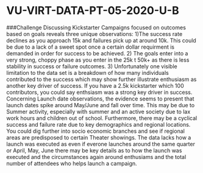 # VU-VIRT-DATA-PT-05-2020-U-B

###Challenge
Discussing Kickstarter Campaigns focused on outcomes based on goals reveals three unique observations: 1)The success rate  declines as you approach 15k and failures pick up at around 10k. This could be due to a lack of a sweet spot once a certain dollar requirment is demanded in order for success to be achieved. 2) The goals enter into a very strong, choppy phase as you enter in the 25k t 50k+ as there is less stability in success or failure outcomes. 3) Unfortunately one visible limitation to the data set is a breakdown of how many individuals contributed to the success which may show further illustrate enthusiasm as another key driver of success. If you have a 2.5k kickstarter which 100 contributors, you could say enthsiasm was a strong key driver in success.
Concerning Launch date observations, the evidence seems to present that launch dates spike around May/June and fall over time. This may be due to Summer activity, especially with summer and an active society due to lax work hours and children out of school. Furthermore, there may be a cyclical success and failure rate due to key demographics and regional locations. You could dig further into socio economic branches and see if regional areas are predisposed to certain Theater showings. The data lacks how a launch was executed as even if everone launches around the same quarter or April, May, June there may be key details as to how the launch was executed and the circumstances again around enthusiams and the total number of attendees who helps launch a campaign. 

